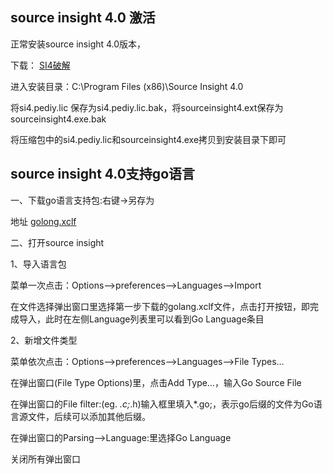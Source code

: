 ## source insight 4.0 激活

正常安装source insight 4.0版本，

下载：
[SI4破解](./source_insight_license.rar)

进入安装目录：C:\Program Files (x86)\Source Insight 4.0

将si4.pediy.lic 保存为si4.pediy.lic.bak，将sourceinsight4.ext保存为sourceinsight4.exe.bak

将压缩包中的si4.pediy.lic和sourceinsight4.exe拷贝到安装目录下即可

## source insight 4.0支持go语言

一、下载go语言支持包:右键->另存为

地址
[golong.xclf](https://www.sourceinsight.com/pub/languages/golang.xclf)

二、打开source insight

1、导入语言包

菜单一次点击：Options–>preferences–>Languages–>Import

在文件选择弹出窗口里选择第一步下载的golang.xclf文件，点击打开按钮，即完成导入，此时在左侧Language列表里可以看到Go Language条目

2、新增文件类型

菜单依次点击：Options–>preferences–>Languages–>File Types…

在弹出窗口(File Type Options)里，点击Add Type…，输入Go Source File

在弹出窗口的File filter:(eg. *.c;*.h)输入框里填入*.go;，表示go后缀的文件为Go语言源文件，后续可以添加其他后缀。

在弹出窗口的Parsing–>Language:里选择Go Language

关闭所有弹出窗口





